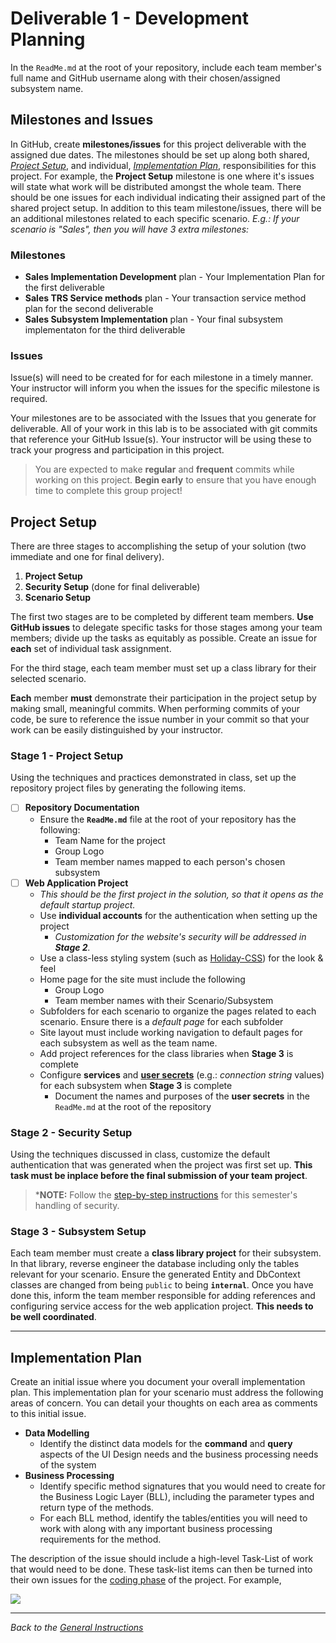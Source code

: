 # Deliverable 1 - **Development Planning**

In the `ReadMe.md` at the root of your repository, include each team member's full name and GitHub username along with their chosen/assigned subsystem name.

## Milestones and Issues

In GitHub, create **milestones/issues** for this project deliverable with the assigned due dates. The milestones should be set up along both shared, [*Project Setup*](#project-setup), and individual, [*Implementation Plan*](#implementation-plan), responsibilities for this project. For example, the **Project Setup** milestone is one where it's issues will state what work will be distributed amongst the whole team. There should be one issues for each individual indicating their assigned part of the shared project setup. In addition to this team milestone/issues, there will be an additional milestones related to each specific scenario. *E.g.: If your scenario is "Sales", then you will have 3 extra milestones:*

### Milestones

- **Sales Implementation Development** plan - Your Implementation Plan for the first deliverable
- **Sales TRS Service methods** plan - Your transaction service method plan for the second deliverable
- **Sales Subsystem Implementation** plan - Your final subsystem implementaton for the third deliverable
  
### Issues

Issue(s) will need to be created for for each milestone in a timely manner. Your instructor will inform you when the issues for the specific milestone is required.

Your milestones are to be associated with the Issues that you generate for deliverable. All of your work in this lab is to be associated with git commits that reference your GitHub Issue(s). Your instructor will be using these to track your progress and participation in this project.


> You are expected to make **regular** and **frequent** commits while working on this project. **Begin early** to ensure that you have enough time to complete this group project!

## Project Setup

There are three stages to accomplishing the setup of your solution (two immediate and one for final delivery).

1. **Project Setup**
1. **Security Setup** (done for final deliverable)
1. **Scenario Setup**



The first two stages are to be completed by different team members. **Use GitHub issues** to delegate specific tasks for those stages among your team members; divide up the tasks as equitably as possible. Create an issue for **each** set of individual task assignment.

For the third stage, each team member must set up a class library for their selected scenario.

**Each** member **must** demonstrate their participation in the project setup by making small, meaningful commits. When performing commits of your code, be sure to reference the issue number in your commit so that your work can be easily distinguished by your instructor.

### Stage 1 - Project Setup

Using the techniques and practices demonstrated in class, set up the repository project files by generating the following items.

- [ ] **Repository Documentation**
  - Ensure the **`ReadMe.md`** file at the root of your repository has the following:
    - Team Name for the project
    - Group Logo
    - Team member names mapped to each person's chosen subsystem
- [ ] **Web Application Project**
  - *This should be the first project in the solution, so that it opens as the default startup project.*
  - Use **individual accounts** for the authentication when setting up the project
    - *Customization for the website's security will be addressed in **Stage 2**.*
  - Use a class-less styling system (such as [Holiday-CSS](https://holidaycss.js.org/)) for the look & feel
  - Home page for the site must include the following
    - Group Logo
    - Team member names with their Scenario/Subsystem
  - Subfolders for each scenario to organize the pages related to each scenario. Ensure there is a *default page* for each subfolder
  - Site layout must include working navigation to default pages for each subsystem as well as the team name.
  - Add project references for the class libraries when **Stage 3** is complete
  - Configure **services** and [**user secrets**](https://docs.microsoft.com/en-us/aspnet/core/security/app-secrets?view=aspnetcore-5.0&tabs=windows) (e.g.: *connection string* values) for each subsystem when **Stage 3** is complete
    - Document the names and purposes of the **user secrets** in the `ReadMe.md` at the root of the repository

### Stage 2 - Security Setup

Using the techniques discussed in class, customize the default authentication that was generated when the project was first set up. **This task must be inplace before the final submission of your team project**.

> ***NOTE:** Follow the [step-by-step instructions](./Addendum/ReadMe.md) for this semester's handling of security.

### Stage 3 - Subsystem Setup

Each team member must create a **class library project** for their subsystem. In that library, reverse engineer the database including only the tables relevant for your scenario. Ensure the generated Entity and DbContext classes are changed from being `public` to being **`internal`**. Once you have done this, inform the team member responsible for adding references and configuring service access for the web application project. **This needs to be well coordinated**.

----

## Implementation Plan

Create an initial issue where you document your overall implementation plan. This implementation plan for your scenario must address the following areas of concern. You can detail your thoughts on each area as comments to this initial issue.

<!-- - **UI Design Implementation**
  - Identify HTML elements for various parts of the UI
  - Identify which buttons/links trigger POST and GET requests
  - Include mock-up images of the user interface -->
- **Data Modelling**
  - Identify the distinct data models for the **command** and **query** aspects of the UI Design needs and the business processing needs of the system
- **Business Processing**
  - Identify specific method signatures that you would need to create for the Business Logic Layer (BLL), including the parameter types and return type of the methods.
  - For each BLL method, identify the tables/entities you will need to work with along with any important business processing requirements for the method.

The description of the issue should include a high-level Task-List of work that would need to be done. These task-list items can then be turned into their own issues for the [coding phase](./Deliverable-3.md) of the project. For example,

![](./Create_Issue_From_Task.png)


----

*Back to the [General Instructions](./README.md)*
